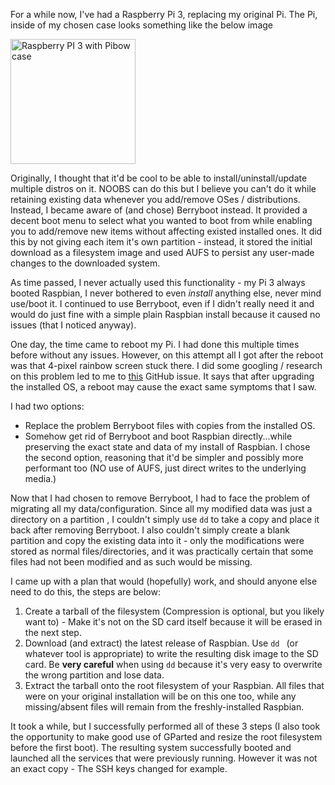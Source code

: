 For a while now, I've had a Raspberry Pi 3, replacing my original Pi. The Pi, inside of my chosen case looks something like the below image

<img src="https://cdn.shopify.com/s/files/1/0174/1800/products/Rainbow_1_of_3_47e94e82-ba3a-4804-a280-3140109cd304_1024x1024.jpg?v=1456669057" alt="Raspberry PI 3 with Pibow case" width="200" height="200"/>

Originally, I thought that it'd be cool to be able to install/uninstall/update multiple distros on it. NOOBS can do this but I believe you can't do it while retaining existing data whenever you add/remove OSes / distributions. Instead, I became aware of (and chose) Berryboot instead. It provided a decent boot menu to select what you wanted to boot from while enabling you to add/remove new items without affecting existed installed ones. It did this by not giving each item it's own partition - instead, it stored the initial download as a filesystem image and used AUFS to persist any user-made changes to the downloaded system. 

As time passed, I never actually used this functionality - my Pi 3 always booted Raspbian, I never bothered to even *install* anything else, never mind use/boot it. I continued to use Berryboot, even if I didn't really need it and would do just fine with a simple plain Raspbian install because it caused no issues (that I noticed anyway).

One day, the time came to reboot my Pi. I had done this multiple times before without any issues. However, on this attempt all I got after the reboot was that 4-pixel rainbow screen stuck there. I did some googling / research on this problem led to me to [this](https://github.com/maxnet/berryboot/issues/293) GitHub issue. It says that after upgrading the installed OS, a reboot may cause the  exact same symptoms that I saw. 

I had two options:

* Replace the problem Berryboot files with copies from the installed OS.
* Somehow get rid of Berryboot and boot Raspbian directly...while preserving the exact state and data of my install of Raspbian.
I chose the second option, reasoning that it'd be simpler and possibly more performant too (NO use of AUFS, just direct writes to the underlying media.)

Now that I had chosen to remove Berryboot, I had to face the problem of migrating all my data/configuration. Since all my modified data was just a directory on a partition , I couldn't simply use `dd` to take a copy and place it back after removing Berryboot. I also couldn't simply create a blank partition and copy the existing data into it - only the modifications were stored as normal files/directories, and it was practically certain that some files had not been modified and as such would be missing.

I came up with a plan that would (hopefully) work, and should anyone else need to do this, the steps are below:

1. Create a tarball of the filesystem (Compression is optional, but you likely want to) - Make it's not on the SD card itself because it will be erased in the next step.
2. Download (and extract) the latest release of Raspbian. Use `dd ` (or whatever tool is appropriate) to write the resulting disk image to the SD card. Be **very careful** when using `dd` because it's very easy to overwrite the wrong partition and lose data. 
3. Extract the tarball onto the root filesystem of your Raspbian. All files that were on your original installation will be on this one too, while any missing/absent files will remain from the freshly-installed Raspbian.

 It took a while, but I successfully performed all of these 3 steps (I also took the opportunity to make good use of GParted and resize the root filesystem before the first boot). The resulting system successfully booted and launched all the services that were previously running. However it was not an exact copy - The SSH keys changed for example.
